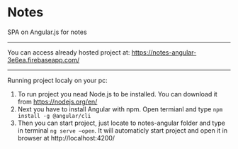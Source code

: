 # Notes
SPA on Angular.js for notes
___

You can access already hosted project at: https://notes-angular-3e6ea.firebaseapp.com/
___

Running project localy on your pc:
1) To run project you nead Node.js to be installed. You can download it from https://nodejs.org/en/
2) Next you have to install Angular with npm. Open termianl and type `npm install -g @angular/cli`
3) Then you can start project, just locate to notes-angular folder and type in terminal `ng serve —open`. It will automaticly start project and open it in browser at http://localhost:4200/
